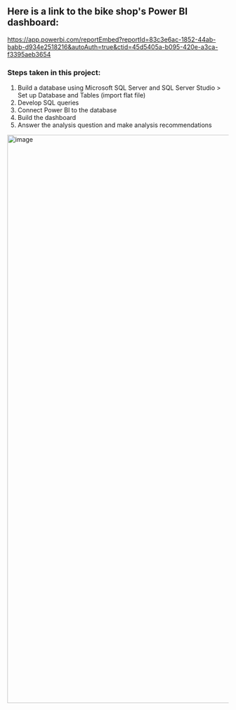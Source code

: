 ## Here is a link to the bike shop's Power BI dashboard:

https://app.powerbi.com/reportEmbed?reportId=83c3e6ac-1852-44ab-babb-d934e2518216&autoAuth=true&ctid=45d5405a-b095-420e-a3ca-f3395aeb3654

### Steps taken in this project:
1. Build a database using Microsoft SQL Server and SQL Server Studio > Set up Database and Tables (import flat file)
2. Develop SQL queries
3. Connect Power BI to the database
4. Build the dashboard
5. Answer the analysis question and make analysis recommendations

<img width="1296" alt="image" src="https://github.com/user-attachments/assets/6187b506-aff9-431d-9270-14d7a2bf62be">
